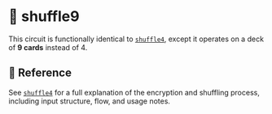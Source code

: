 # 🔀 shuffle9

This circuit is functionally identical to [`shuffle4`](../shuffle4), except it operates on a deck of **9 cards** instead of 4.

## 🔗 Reference

See [`shuffle4`](../shuffle4/README.md) for a full explanation of the encryption and shuffling process, including input structure, flow, and usage notes.
